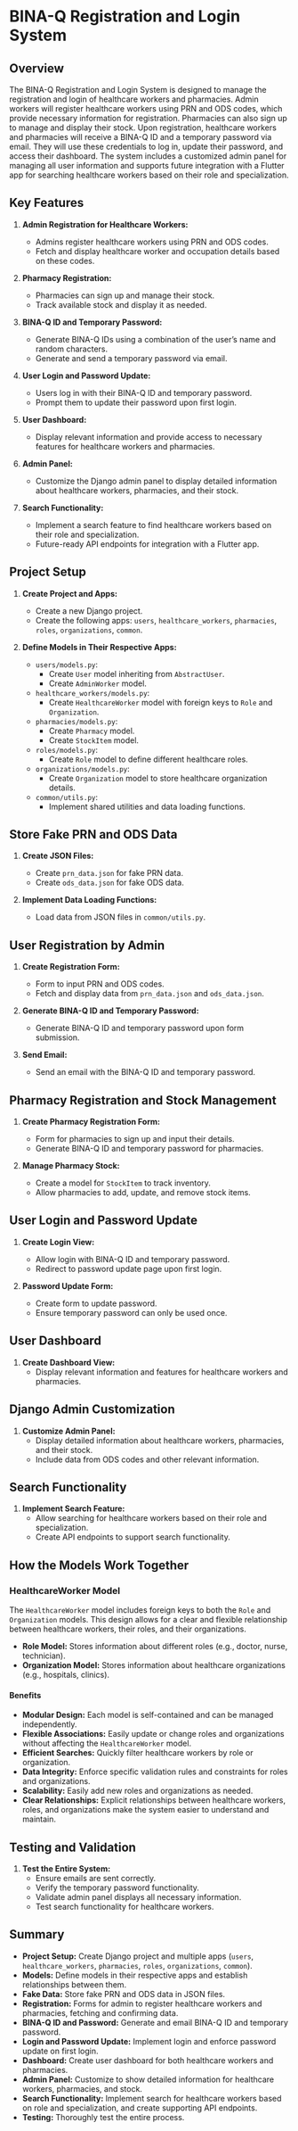 
# BINA-Q Registration and Login System

## Overview

The BINA-Q Registration and Login System is designed to manage the registration and login of healthcare workers and pharmacies. Admin workers will register healthcare workers using PRN and ODS codes, which provide necessary information for registration. Pharmacies can also sign up to manage and display their stock. Upon registration, healthcare workers and pharmacies will receive a BINA-Q ID and a temporary password via email. They will use these credentials to log in, update their password, and access their dashboard. The system includes a customized admin panel for managing all user information and supports future integration with a Flutter app for searching healthcare workers based on their role and specialization.

## Key Features

1. **Admin Registration for Healthcare Workers:**
   - Admins register healthcare workers using PRN and ODS codes.
   - Fetch and display healthcare worker and occupation details based on these codes.

2. **Pharmacy Registration:**
   - Pharmacies can sign up and manage their stock.
   - Track available stock and display it as needed.

3. **BINA-Q ID and Temporary Password:**
   - Generate BINA-Q IDs using a combination of the user’s name and random characters.
   - Generate and send a temporary password via email.

4. **User Login and Password Update:**
   - Users log in with their BINA-Q ID and temporary password.
   - Prompt them to update their password upon first login.

5. **User Dashboard:**
   - Display relevant information and provide access to necessary features for healthcare workers and pharmacies.

6. **Admin Panel:**
   - Customize the Django admin panel to display detailed information about healthcare workers, pharmacies, and their stock.

7. **Search Functionality:**
   - Implement a search feature to find healthcare workers based on their role and specialization.
   - Future-ready API endpoints for integration with a Flutter app.

## Project Setup

1. **Create Project and Apps:**
   - Create a new Django project.
   - Create the following apps: `users`, `healthcare_workers`, `pharmacies`, `roles`, `organizations`, `common`.

2. **Define Models in Their Respective Apps:**
   - `users/models.py`:
     - Create `User` model inheriting from `AbstractUser`.
     - Create `AdminWorker` model.
   - `healthcare_workers/models.py`:
     - Create `HealthcareWorker` model with foreign keys to `Role` and `Organization`.
   - `pharmacies/models.py`:
     - Create `Pharmacy` model.
     - Create `StockItem` model.
   - `roles/models.py`:
     - Create `Role` model to define different healthcare roles.
   - `organizations/models.py`:
     - Create `Organization` model to store healthcare organization details.
   - `common/utils.py`:
     - Implement shared utilities and data loading functions.

## Store Fake PRN and ODS Data

1. **Create JSON Files:**
   - Create `prn_data.json` for fake PRN data.
   - Create `ods_data.json` for fake ODS data.

2. **Implement Data Loading Functions:**
   - Load data from JSON files in `common/utils.py`.

## User Registration by Admin

1. **Create Registration Form:**
   - Form to input PRN and ODS codes.
   - Fetch and display data from `prn_data.json` and `ods_data.json`.

2. **Generate BINA-Q ID and Temporary Password:**
   - Generate BINA-Q ID and temporary password upon form submission.

3. **Send Email:**
   - Send an email with the BINA-Q ID and temporary password.

## Pharmacy Registration and Stock Management

1. **Create Pharmacy Registration Form:**
   - Form for pharmacies to sign up and input their details.
   - Generate BINA-Q ID and temporary password for pharmacies.

2. **Manage Pharmacy Stock:**
   - Create a model for `StockItem` to track inventory.
   - Allow pharmacies to add, update, and remove stock items.

## User Login and Password Update

1. **Create Login View:**
   - Allow login with BINA-Q ID and temporary password.
   - Redirect to password update page upon first login.

2. **Password Update Form:**
   - Create form to update password.
   - Ensure temporary password can only be used once.

## User Dashboard

1. **Create Dashboard View:**
   - Display relevant information and features for healthcare workers and pharmacies.

## Django Admin Customization

1. **Customize Admin Panel:**
   - Display detailed information about healthcare workers, pharmacies, and their stock.
   - Include data from ODS codes and other relevant information.

## Search Functionality

1. **Implement Search Feature:**
   - Allow searching for healthcare workers based on their role and specialization.
   - Create API endpoints to support search functionality.

## How the Models Work Together

### HealthcareWorker Model

The `HealthcareWorker` model includes foreign keys to both the `Role` and `Organization` models. This design allows for a clear and flexible relationship between healthcare workers, their roles, and their organizations.

- **Role Model:** Stores information about different roles (e.g., doctor, nurse, technician).
- **Organization Model:** Stores information about healthcare organizations (e.g., hospitals, clinics).

#### Benefits

- **Modular Design:** Each model is self-contained and can be managed independently.
- **Flexible Associations:** Easily update or change roles and organizations without affecting the `HealthcareWorker` model.
- **Efficient Searches:** Quickly filter healthcare workers by role or organization.
- **Data Integrity:** Enforce specific validation rules and constraints for roles and organizations.
- **Scalability:** Easily add new roles and organizations as needed.
- **Clear Relationships:** Explicit relationships between healthcare workers, roles, and organizations make the system easier to understand and maintain.

## Testing and Validation

1. **Test the Entire System:**
   - Ensure emails are sent correctly.
   - Verify the temporary password functionality.
   - Validate admin panel displays all necessary information.
   - Test search functionality for healthcare workers.

## Summary

- **Project Setup:** Create Django project and multiple apps (`users`, `healthcare_workers`, `pharmacies`, `roles`, `organizations`, `common`).
- **Models:** Define models in their respective apps and establish relationships between them.
- **Fake Data:** Store fake PRN and ODS data in JSON files.
- **Registration:** Forms for admin to register healthcare workers and pharmacies, fetching and confirming data.
- **BINA-Q ID and Password:** Generate and email BINA-Q ID and temporary password.
- **Login and Password Update:** Implement login and enforce password update on first login.
- **Dashboard:** Create user dashboard for both healthcare workers and pharmacies.
- **Admin Panel:** Customize to show detailed information for healthcare workers, pharmacies, and stock.
- **Search Functionality:** Implement search for healthcare workers based on role and specialization, and create supporting API endpoints.
- **Testing:** Thoroughly test the entire process.

